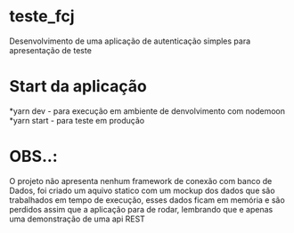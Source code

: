 # teste_fcj
Desenvolvimento de uma aplicação de autenticação simples para apresentação de teste 

# Start da aplicação 
*yarn dev - para execução em ambiente de denvolvimento com nodemoon
*yarn start - para teste em produção

# OBS..:
O projeto não apresenta nenhum framework de conexão com banco de Dados, foi criado um aquivo statico com um mockup dos dados que são trabalhados em tempo de execução, esses dados ficam em memória e são perdidos assim que a aplicação para de rodar, lembrando que e apenas uma demonstração de uma api REST
